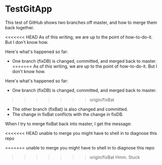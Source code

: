 TestGitApp
==========

This test of GitHub shows two branches off master, and how to merge them back together.

<<<<<<< HEAD
As of this writing, we are up to the point of how-to-do-it. But I don't know how.

Here's what's happened so far:

 - One branch (fixDB) is changed, committed, and merged back to master.
=======
As of this writing, we are up to the point of how-to-do-it.  But I don't know how.

Here's what's happened so far:
 - One branch (fixDB) is changed, committed, and merged back to master.  
>>>>>>> origin/fixBat
 - The other branch (fixBat) is also changed and committed.
 - The change in fixBat conflicts with the change in fixDB.

When I try to merge fixBat back into master, I get the message:

<<<<<<< HEAD
  unable to merge 
  you might have to shell in to diagnose this repo

=======
  unable to merge
  you might have to shell in to diagnose this repo
  
>>>>>>> origin/fixBat
Hmm. Stuck
